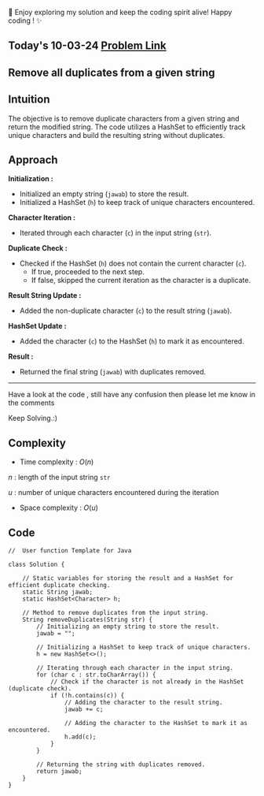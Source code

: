 🚀 Enjoy exploring my solution and keep the coding spirit alive! Happy coding ! ✨

## Today's 10-03-24 [Problem Link](https://www.geeksforgeeks.org/problems/remove-all-duplicates-from-a-given-string4321/1)
## Remove all duplicates from a given string

## Intuition
The objective is to remove duplicate characters from a given string and return the modified string. The code utilizes a HashSet to efficiently track unique characters and build the resulting string without duplicates.

## Approach

**Initialization :**
   - Initialized an empty string (`jawab`) to store the result.
   - Initialized a HashSet (`h`) to keep track of unique characters encountered.

**Character Iteration :**
   - Iterated through each character (`c`) in the input string (`str`).

**Duplicate Check :**
   - Checked if the HashSet (`h`) does not contain the current character (`c`).
     - If true, proceeded to the next step.
     - If false, skipped the current iteration as the character is a duplicate.

**Result String Update :**
   - Added the non-duplicate character (`c`) to the result string (`jawab`).

**HashSet Update :**
   - Added the character (`c`) to the HashSet (`h`) to mark it as encountered.

**Result :**
   - Returned the final string (`jawab`) with duplicates removed.

---
Have a look at the code , still have any confusion then please let me know in the comments

Keep Solving.:)

## Complexity
- Time complexity : $O( n )$
<!-- Add your time complexity here, e.g. $$O())$$ -->
$n$ : length of the input string `str`

$u$ : number of unique characters encountered during the iteration
- Space complexity : $O( u )$
<!-- Add your space complexity here, e.g. $$O(n)$$ -->

## Code

```
//  User function Template for Java

class Solution {
    
    // Static variables for storing the result and a HashSet for efficient duplicate checking.
    static String jawab;
    static HashSet<Character> h;

    // Method to remove duplicates from the input string.
    String removeDuplicates(String str) {
        // Initializing an empty string to store the result.
        jawab = "";

        // Initializing a HashSet to keep track of unique characters.
        h = new HashSet<>();

        // Iterating through each character in the input string.
        for (char c : str.toCharArray()) {
            // Check if the character is not already in the HashSet (duplicate check).
            if (!h.contains(c)) {
                // Adding the character to the result string.
                jawab += c;

                // Adding the character to the HashSet to mark it as encountered.
                h.add(c);
            }
        }

        // Returning the string with duplicates removed.
        return jawab;
    }
}
```

